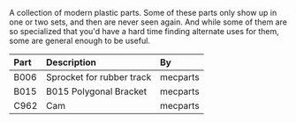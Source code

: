 A collection of modern plastic parts. Some of these parts only show up in one or two sets, and then are never seen again. And while some of them are so specialized that you'd have a hard time finding alternate uses for them, some are general enough to be useful.

Part | Description | By
:--- | :--- | :---
B006 | Sprocket for rubber track | mecparts
B015 | B015 Polygonal Bracket | mecparts
C962 | Cam | mecparts
